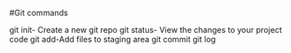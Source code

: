 #Git commands

git init- Create a new git repo
git status- View the changes to your project code
git add-Add files to staging area
git commit
git log